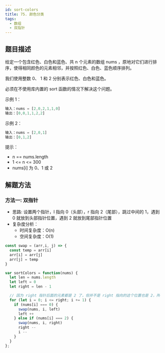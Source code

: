 ```yaml
---
id: sort-colors
title: 75. 颜色分类
tags:
  - 数组
  - 双指针
---
```


## 题目描述

给定一个包含红色、白色和蓝色、共 n 个元素的数组 nums ，原地对它们进行排序，使得相同颜色的元素相邻，并按照红色、白色、蓝色顺序排列。

我们使用整数 0、 1 和 2 分别表示红色、白色和蓝色。

必须在不使用库内置的 sort 函数的情况下解决这个问题。

示例 1：

```js
输入：nums = [2,0,2,1,1,0]
输出：[0,0,1,1,2,2]
```

示例 2：

```js
输入：nums = [2,0,1]
输出：[0,1,2]
```

提示：

- n == nums.length
- 1 <= n <= 300
- nums[i] 为 0、1 或 2

## 解题方法

### 方法一: 双指针

- 思路: 设置两个指针，l 指向 0（头部），r 指向 2（尾部），跳过中间的 1，遇到 0 就放到头部指针位置，遇到 2 就放到尾部指针位置
- 复杂度分析：
  - 时间复杂度：O(n)
  - 空间复杂度：O(1)

```js
const swap = (arr,i, j) => {
  const temp = arr[i]
  arr[i] = arr[j]
  arr[j] = temp
}

var sortColors = function(nums) {
  let len = nums.length
  let left = 0
  let right = len - 1

  // 因为 right 指针后面的元素都是 2 了，但并不是 right 指向的这个位置也是 2，所以是 <=
  for (let i = 0; i <= right; i += 1) {
    if (nums[i] === 0) {
      swap(nums, i, left)
      left ++
    } else if (nums[i] === 2) {
      swap(nums, i, right)
      right --
      i --
    }
  }
};
```
